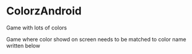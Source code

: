 # ColorzAndroid
Game with lots of colors
 
 Game where color showd on screen needs to be matched to color name written below 
